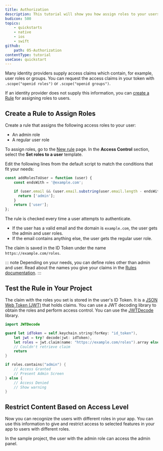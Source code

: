 ```yaml
---
title: Authorization
description: This tutorial will show you how assign roles to your users, and use those claims to authorize or deny a user to perform certain actions in the app.
budicon: 500
topics:
    - quickstarts
    - native
    - ios
    - swift
github:
    path: 05-Authorization
contentType: tutorial
useCase: quickstart
---
```


Many identity providers supply access claims which contain, for example, user roles or groups. You can request the access claims in your token with `.scope("openid roles")` or `.scope("openid groups")`.

If an identity provider does not supply this information, you can [create a Rule](https://auth0.com/docs/rules) for assigning roles to users.

## Create a Rule to Assign Roles

Create a rule that assigns the following access roles to your user:
* An admin role
* A regular user role

To assign roles, go to the [New rule](${manage_url}/#/rules/new) page. In the **Access Control** section, select the **Set roles to a user** template.

Edit the following lines from the default script to match the conditions that fit your needs:

```js
const addRolesToUser = function (user) {
    const endsWith = '@example.com';

    if (user.email && (user.email.substring(user.email.length - endsWith.length, user.email.length) === endsWith)) {
      return ['admin'];
    }
    return ['user'];
};
```

The rule is checked every time a user attempts to authenticate.

* If the user has a valid email and the domain is `example.com`, the user gets the admin and user roles.
* If the email contains anything else, the user gets the regular user role.

The claim is saved in the ID Token under the name `https://example.com/roles`.

::: note
Depending on your needs, you can define roles other than admin and user. Read about the names you give your claims in the [Rules documentation](/rules#hello-world).
:::

## Test the Rule in Your Project

The claim with the roles you set is stored in the user's ID Token. It is a [JSON Web Token (JWT)](/tokens/concepts/jwt) that holds claims. You can use a JWT decoding library to obtain the roles and perform access control. You can use the [JWTDecode](https://github.com/auth0/JWTDecode.swift) library.

```swift
import JWTDecode
```

```swift
guard let idToken = self.keychain.string(forKey: "id_token"),
    let jwt = try? decode(jwt: idToken),
    let roles = jwt.claim(name: "https://example.com/roles").array else {
    // Couldn't retrieve claim
    return
}

if roles.contains("admin") {
    // Access Granted
    // Present Admin Screen
} else {
    // Access Denied
    // Show warning
}
```

## Restrict Content Based on Access Level

Now you can recognize the users with different roles in your app. You can use this information to give and restrict access to selected features in your app to users with different roles.

In the sample project, the user with the admin role can access the admin panel.
